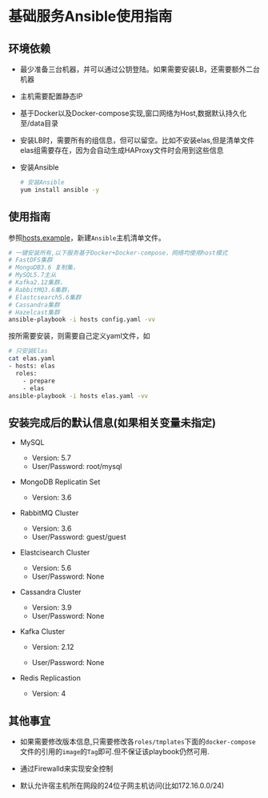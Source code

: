 # 基础服务Ansible使用指南

## 环境依赖

- 最少准备三台机器，并可以通过公钥登陆。如果需要安装LB，还需要额外二台机器
  
- 主机需要配置静态IP
  
- 基于Docker以及Docker-compose实现,窗口网络为Host,数据默认持久化至/data目录
  
- 安装LB时，需要所有的组信息，但可以留空。比如不安装elas,但是清单文件elas组需要存在，因为会自动生成HAProxy文件时会用到这些信息

- 安装Ansible

  ```bash
  # 安装Ansible
  yum install ansible -y
  ```

## 使用指南

参照[hosts.example](./hosts.example)，新建`Ansible`主机清单文件。

```bash
# 一键安装所有,以下服务基于Docker+Docker-compose，网络均使用host模式
# FastDFS集群
# MongoDB3.6 复制集，
# MySQL5.7主从
# Kafka2.12集群，
# RabbitMQ3.6集群，
# Elastcsearch5.6集群
# Cassandra集群
# Hazelcast集群
ansible-playbook -i hosts config.yaml -vv
```

按所需要安装，则需要自己定义yaml文件，如

```bash
# 只安装Elas
cat elas.yaml
- hosts: elas
  roles:
    - prepare
    - elas
ansible-playbook -i hosts elas.yaml -vv
```

## 安装完成后的默认信息(如果相关变量未指定)

- MySQL
  - Version: 5.7
  - User/Password: root/mysql

- MongoDB Replicatin Set
  - Version: 3.6

- RabbitMQ Cluster
  - Version: 3.6
  - User/Password: guest/guest
  
- Elastcisearch Cluster
  - Version: 5.6
  - User/Password: None

- Cassandra Cluster
  - Version: 3.9
  - User/Password: None
  
- Kafka Cluster
  
  - Version: 2.12
  
  - User/Password: None
  
- Redis Replicastion
  
  - Version: 4

## 其他事宜

- 如果需要修改版本信息,只需要修改各`roles/tmplates`下面的`docker-compose`文件的引用的`image`的`Tag`即可.但不保证该playbook仍然可用.

- 通过Firewalld来实现安全控制

- 默认允许宿主机所在网段的24位子网主机访问(比如172.16.0.0/24)